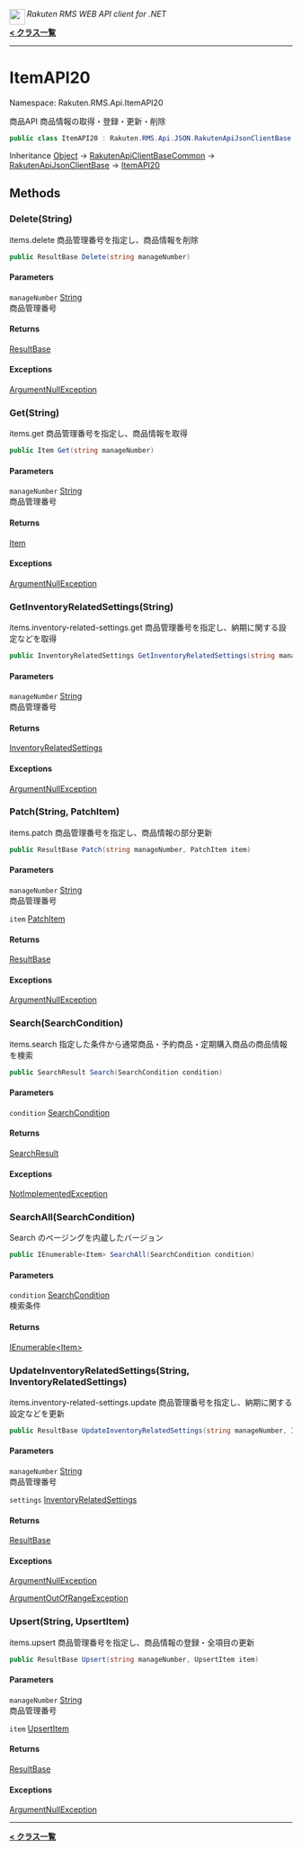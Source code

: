 <img align="left" style="height: 2em;" src="https://webservice.rakuten.co.jp/favicon.ico"><em>Rakuten RMS WEB API client for .NET</em>

[**< クラス一覧**](./)
- - -

# ItemAPI20

Namespace: Rakuten.RMS.Api.ItemAPI20

商品API
 商品情報の取得・登録・更新・削除

```csharp
public class ItemAPI20 : Rakuten.RMS.Api.JSON.RakutenApiJsonClientBase
```

Inheritance [Object](https://docs.microsoft.com/en-us/dotnet/api/system.object) → [RakutenApiClientBaseCommon](./rakuten.rms.api.rest.rakutenapiclientbasecommon) → [RakutenApiJsonClientBase](./rakuten.rms.api.json.rakutenapijsonclientbase) → [ItemAPI20](./rakuten.rms.api.itemapi20.itemapi20)

## Methods

### <a id="methods-delete"/>**Delete(String)**

items.delete
 商品管理番号を指定し、商品情報を削除

```csharp
public ResultBase Delete(string manageNumber)
```

#### Parameters

`manageNumber` [String](https://docs.microsoft.com/en-us/dotnet/api/system.string)<br>
商品管理番号

#### Returns

[ResultBase](./rakuten.rms.api.json.resultbase)

#### Exceptions

[ArgumentNullException](https://docs.microsoft.com/en-us/dotnet/api/system.argumentnullexception)<br>

### <a id="methods-get"/>**Get(String)**

items.get
 商品管理番号を指定し、商品情報を取得

```csharp
public Item Get(string manageNumber)
```

#### Parameters

`manageNumber` [String](https://docs.microsoft.com/en-us/dotnet/api/system.string)<br>
商品管理番号

#### Returns

[Item](./rakuten.rms.api.itemapi20.item)

#### Exceptions

[ArgumentNullException](https://docs.microsoft.com/en-us/dotnet/api/system.argumentnullexception)<br>

### <a id="methods-getinventoryrelatedsettings"/>**GetInventoryRelatedSettings(String)**

items.inventory-related-settings.get
 商品管理番号を指定し、納期に関する設定などを取得

```csharp
public InventoryRelatedSettings GetInventoryRelatedSettings(string manageNumber)
```

#### Parameters

`manageNumber` [String](https://docs.microsoft.com/en-us/dotnet/api/system.string)<br>
商品管理番号

#### Returns

[InventoryRelatedSettings](./rakuten.rms.api.itemapi20.inventoryrelatedsettings)

#### Exceptions

[ArgumentNullException](https://docs.microsoft.com/en-us/dotnet/api/system.argumentnullexception)<br>

### <a id="methods-patch"/>**Patch(String, PatchItem)**

items.patch
 商品管理番号を指定し、商品情報の部分更新

```csharp
public ResultBase Patch(string manageNumber, PatchItem item)
```

#### Parameters

`manageNumber` [String](https://docs.microsoft.com/en-us/dotnet/api/system.string)<br>
商品管理番号

`item` [PatchItem](./rakuten.rms.api.itemapi20.patchitem)<br>

#### Returns

[ResultBase](./rakuten.rms.api.json.resultbase)

#### Exceptions

[ArgumentNullException](https://docs.microsoft.com/en-us/dotnet/api/system.argumentnullexception)<br>

### <a id="methods-search"/>**Search(SearchCondition)**

items.search
 指定した条件から通常商品・予約商品・定期購入商品の商品情報を検索

```csharp
public SearchResult Search(SearchCondition condition)
```

#### Parameters

`condition` [SearchCondition](./rakuten.rms.api.itemapi20.searchcondition)<br>

#### Returns

[SearchResult](./rakuten.rms.api.itemapi20.searchresult)

#### Exceptions

[NotImplementedException](https://docs.microsoft.com/en-us/dotnet/api/system.notimplementedexception)<br>

### <a id="methods-searchall"/>**SearchAll(SearchCondition)**

Search のページングを内蔵したバージョン

```csharp
public IEnumerable<Item> SearchAll(SearchCondition condition)
```

#### Parameters

`condition` [SearchCondition](./rakuten.rms.api.itemapi20.searchcondition)<br>
検索条件

#### Returns

[IEnumerable&lt;Item&gt;](https://docs.microsoft.com/en-us/dotnet/api/system.collections.generic.ienumerable-1)

### <a id="methods-updateinventoryrelatedsettings"/>**UpdateInventoryRelatedSettings(String, InventoryRelatedSettings)**

items.inventory-related-settings.update
 商品管理番号を指定し、納期に関する設定などを更新

```csharp
public ResultBase UpdateInventoryRelatedSettings(string manageNumber, InventoryRelatedSettings settings)
```

#### Parameters

`manageNumber` [String](https://docs.microsoft.com/en-us/dotnet/api/system.string)<br>
商品管理番号

`settings` [InventoryRelatedSettings](./rakuten.rms.api.itemapi20.inventoryrelatedsettings)<br>

#### Returns

[ResultBase](./rakuten.rms.api.json.resultbase)

#### Exceptions

[ArgumentNullException](https://docs.microsoft.com/en-us/dotnet/api/system.argumentnullexception)<br>

[ArgumentOutOfRangeException](https://docs.microsoft.com/en-us/dotnet/api/system.argumentoutofrangeexception)<br>

### <a id="methods-upsert"/>**Upsert(String, UpsertItem)**

items.upsert
 商品管理番号を指定し、商品情報の登録・全項目の更新

```csharp
public ResultBase Upsert(string manageNumber, UpsertItem item)
```

#### Parameters

`manageNumber` [String](https://docs.microsoft.com/en-us/dotnet/api/system.string)<br>
商品管理番号

`item` [UpsertItem](./rakuten.rms.api.itemapi20.upsertitem)<br>

#### Returns

[ResultBase](./rakuten.rms.api.json.resultbase)

#### Exceptions

[ArgumentNullException](https://docs.microsoft.com/en-us/dotnet/api/system.argumentnullexception)<br>


- - -
[**< クラス一覧**](./)
